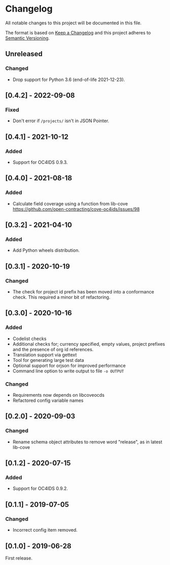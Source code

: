 # Changelog

All notable changes to this project will be documented in this file.

The format is based on [Keep a Changelog](http://keepachangelog.com/en/1.0.0/)
and this project adheres to [Semantic Versioning](http://semver.org/spec/v2.0.0.html).

## Unreleased

### Changed

-  Drop support for Python 3.6 (end-of-life 2021-12-23).

## [0.4.2] - 2022-09-08

### Fixed

- Don't error if `/projects/` isn't in JSON Pointer.

## [0.4.1] - 2021-10-12

### Added

- Support for OC4IDS 0.9.3.

## [0.4.0] - 2021-08-18

### Added

- Calculate field coverage using a function from lib-cove https://github.com/open-contracting/cove-oc4ids/issues/98

## [0.3.2] - 2021-04-10

### Added

- Add Python wheels distribution.

## [0.3.1] - 2020-10-19

### Changed

- The check for project id prefix has been moved into a conformance check. This required a minor bit of refactoring.

## [0.3.0] - 2020-10-16

### Added

- Codelist checks
- Additional checks for; currency specified, empty values, project prefixes and the presence of org id references.
- Translation support via gettext
- Tool for generating large test data
- Optional support for orjson for improved performance
- Command line option to write output to file `-o OUTPUT`

### Changed

- Requirements now depends on libcoveocds
- Refactored config variable names

## [0.2.0] - 2020-09-03

### Changed

- Rename schema object attributes to remove word "release", as in latest lib-cove

## [0.1.2] - 2020-07-15

### Added

- Support for OC4IDS 0.9.2.

## [0.1.1] - 2019-07-05

### Changed

- Incorrect config item removed.

## [0.1.0] - 2019-06-28

First release.
